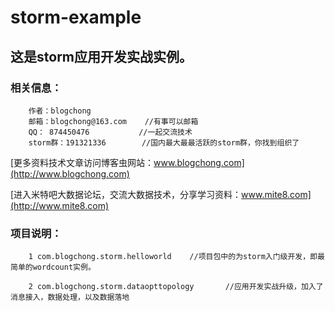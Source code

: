 # storm-example

这是storm应用开发实战实例。
-------------------------------

### 相关信息：
		作者：blogchong
		邮箱：blogchong@163.com	//有事可以邮箱
		QQ： 874450476			//一起交流技术
		storm群：191321336		//国内最大最最活跃的storm群，你找到组织了

[更多资料技术文章访问博客虫网站：www.blogchong.com](http://www.blogchong.com)<br />  

[进入米特吧大数据论坛，交流大数据技术，分享学习资料：www.mite8.com](http://www.mite8.com)<br />

### 项目说明：
		1 com.blogchong.storm.helloworld	//项目包中的为storm入门级开发，即最简单的wordcount实例。
		
		2 com.blogchong.storm.dataopttopology		//应用开发实战升级，加入了消息接入，数据处理，以及数据落地
